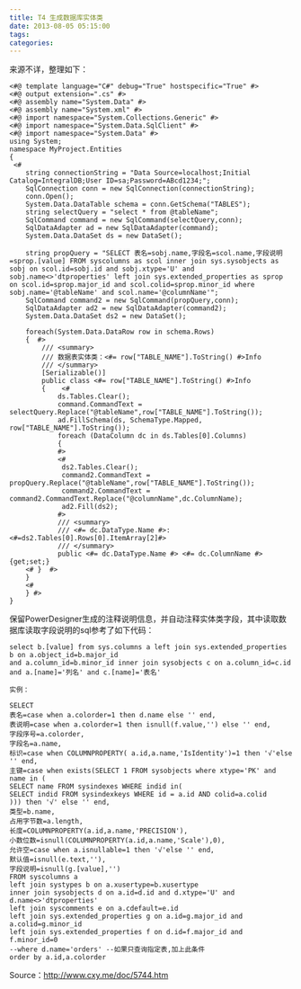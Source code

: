 ```yaml
---
title: T4 生成数据库实体类
date: 2013-08-05 05:15:00
tags: 
categories: 
---
```

来源不详，整理如下：

    
    
    <#@ template language="C#" debug="True" hostspecific="True" #>
    <#@ output extension=".cs" #>
    <#@ assembly name="System.Data" #>
    <#@ assembly name="System.xml" #>
    <#@ import namespace="System.Collections.Generic" #>
    <#@ import namespace="System.Data.SqlClient" #>
    <#@ import namespace="System.Data" #>
    using System;
    namespace MyProject.Entities 
    {
     <# 
    	string connectionString = "Data Source=localhost;Initial Catalog=IntegralDB;User ID=sa;Password=ABcd1234;"; 
    	SqlConnection conn = new SqlConnection(connectionString); 
    	conn.Open(); 
    	System.Data.DataTable schema = conn.GetSchema("TABLES"); 
    	string selectQuery = "select * from @tableName"; 
    	SqlCommand command = new SqlCommand(selectQuery,conn); 
    	SqlDataAdapter ad = new SqlDataAdapter(command); 
    	System.Data.DataSet ds = new DataSet();
    
    	string propQuery = "SELECT 表名=sobj.name,字段名=scol.name,字段说明=sprop.[value] FROM syscolumns as scol inner join sys.sysobjects as sobj on scol.id=sobj.id and sobj.xtype='U' and sobj.name<>'dtproperties' left join sys.extended_properties as sprop on scol.id=sprop.major_id and scol.colid=sprop.minor_id where sobj.name='@tableName' and scol.name='@columnName'"; 
    	SqlCommand command2 = new SqlCommand(propQuery,conn); 
    	SqlDataAdapter ad2 = new SqlDataAdapter(command2); 
    	System.Data.DataSet ds2 = new DataSet();
    
    	foreach(System.Data.DataRow row in schema.Rows) 
    	{  #>   
    		/// <summary>
    		/// 数据表实体类：<#= row["TABLE_NAME"].ToString() #>Info 
    		/// </summary>
    		[Serializable()]
    		public class <#= row["TABLE_NAME"].ToString() #>Info
    		{    <#
    			ds.Tables.Clear();
    			command.CommandText = selectQuery.Replace("@tableName",row["TABLE_NAME"].ToString()); 
    			ad.FillSchema(ds, SchemaType.Mapped, row["TABLE_NAME"].ToString());
    			foreach (DataColumn dc in ds.Tables[0].Columns)
    			{ 
    			#>
    			<# 
    			 ds2.Tables.Clear();
    			 command2.CommandText = propQuery.Replace("@tableName",row["TABLE_NAME"].ToString()); 
    			 command2.CommandText = command2.CommandText.Replace("@columnName",dc.ColumnName); 
    			 ad2.Fill(ds2);
    			#> 
    			/// <summary>
    			/// <#= dc.DataType.Name #>:<#=ds2.Tables[0].Rows[0].ItemArray[2]#>
    			/// </summary>				       
    			public <#= dc.DataType.Name #> <#= dc.ColumnName #> {get;set;}       
    	<# }  #>   
    	}            
    	<# 
    	} #>  
    }
    

保留PowerDesigner生成的注释说明信息，并自动注释实体类字段，其中读取数据库读取字段说明的sql参考了如下代码：

    
    
    select b.[value] from sys.columns a left join sys.extended_properties b on a.object_id=b.major_id
    and a.column_id=b.minor_id inner join sysobjects c on a.column_id=c.id
    and a.[name]='列名' and c.[name]='表名'
    
    实例：
    
    SELECT
    表名=case when a.colorder=1 then d.name else '' end,
    表说明=case when a.colorder=1 then isnull(f.value,'') else '' end,
    字段序号=a.colorder,
    字段名=a.name,
    标识=case when COLUMNPROPERTY( a.id,a.name,'IsIdentity')=1 then '√'else '' end,
    主键=case when exists(SELECT 1 FROM sysobjects where xtype='PK' and name in (
    SELECT name FROM sysindexes WHERE indid in(
    SELECT indid FROM sysindexkeys WHERE id = a.id AND colid=a.colid
    ))) then '√' else '' end,
    类型=b.name,
    占用字节数=a.length,
    长度=COLUMNPROPERTY(a.id,a.name,'PRECISION'),
    小数位数=isnull(COLUMNPROPERTY(a.id,a.name,'Scale'),0),
    允许空=case when a.isnullable=1 then '√'else '' end,
    默认值=isnull(e.text,''),
    字段说明=isnull(g.[value],'')
    FROM syscolumns a
    left join systypes b on a.xusertype=b.xusertype
    inner join sysobjects d on a.id=d.id and d.xtype='U' and d.name<>'dtproperties'
    left join syscomments e on a.cdefault=e.id
    left join sys.extended_properties g on a.id=g.major_id and a.colid=g.minor_id
    left join sys.extended_properties f on d.id=f.major_id and f.minor_id=0
    --where d.name='orders' --如果只查询指定表,加上此条件
    order by a.id,a.colorder
    

Source：<http://www.cxy.me/doc/5744.htm>

